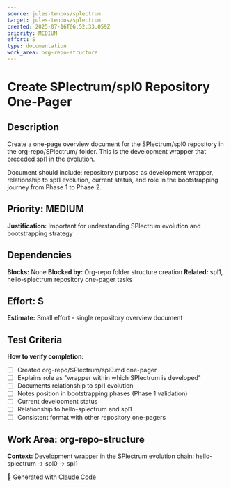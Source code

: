 ```yaml
---
source: jules-tenbos/splectrum
target: jules-tenbos/splectrum
created: 2025-07-16T06:52:33.059Z
priority: MEDIUM
effort: S
type: documentation
work_area: org-repo-structure
---
```


# Create SPlectrum/spl0 Repository One-Pager

## Description
Create a one-page overview document for the SPlectrum/spl0 repository in the org-repo/SPlectrum/ folder. This is the development wrapper that preceded spl1 in the evolution.

Document should include: repository purpose as development wrapper, relationship to spl1 evolution, current status, and role in the bootstrapping journey from Phase 1 to Phase 2.

## Priority: MEDIUM
**Justification:** Important for understanding SPlectrum evolution and bootstrapping strategy

## Dependencies
**Blocks:** None
**Blocked by:** Org-repo folder structure creation
**Related:** spl1, hello-splectrum repository one-pager tasks

## Effort: S
**Estimate:** Small effort - single repository overview document

## Test Criteria
**How to verify completion:**
- [ ] Created org-repo/SPlectrum/spl0.md one-pager
- [ ] Explains role as "wrapper within which SPlectrum is developed"
- [ ] Documents relationship to spl1 evolution
- [ ] Notes position in bootstrapping phases (Phase 1 validation)
- [ ] Current development status
- [ ] Relationship to hello-splectrum and spl1
- [ ] Consistent format with other repository one-pagers

## Work Area: org-repo-structure
**Context:** Development wrapper in the SPlectrum evolution chain: hello-splectrum → spl0 → spl1

🤖 Generated with [Claude Code](https://claude.ai/code)
